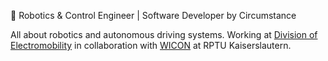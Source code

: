 
🤖 Robotics & Control Engineer | Software Developer by Circumstance

All about robotics and autonomous driving systems. Working at [Division of Electromobility](https://eit.rptu.de/en/fgs/em/home) 
in collaboration with [WICON](https://github.com/WICON-RPTU) at RPTU Kaiserslautern. 
